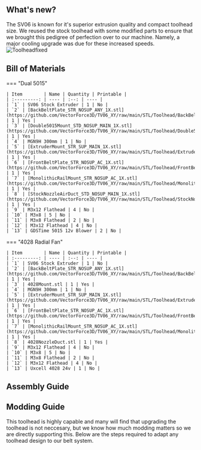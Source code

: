 ## What's new?
The SV06 is known for it's superior extrusion quality and compact toolhead size. We reused the stock toolhead with some modified parts to ensure that we brought this pedigree of perfection over to our machine. Namely, a major cooling upgrade was due for these increased speeds.
![Toolheadfixed](https://github.com/VectorForce3D/TV06_XY/assets/106216750/8c5dffaa-8c79-4f57-90b3-c0b517738253)
## Bill of Materials
=== "Dual 5015"

    | Item        | Name | Quantity | Printable |
    | :---------: | ---- | :--: | ---- |
    | `1` | SV06 Stock Extruder | 1 | No |
    | `2` | [BackBeltPlate_STR_NOSUP_ANY_1X.stl](https://github.com/VectorForce3D/TV06_XY/raw/main/STL/Toolhead/BackBeltPlate_STR_NOSUP_ANY_1X.stl) | 1 | Yes |
    | `3` | [Double5015Mount_STD_NOSUP_MAIN_1X.stl](https://github.com/VectorForce3D/TV06_XY/raw/main/STL/Toolhead/Double5015Mount_STD_NOSUP_MAIN_1X.stl) | 1 | Yes |
    | `4` | MGN9H 300mm | 1 | No |
    | `5` | [ExtruderMount_STR_SUP_MAIN_1X.stl](https://github.com/VectorForce3D/TV06_XY/raw/main/STL/Toolhead/ExtruderMount_STR_SUP_MAIN_1X.stl) | 1 | Yes |
    | `6` | [FrontBeltPlate_STR_NOSUP_AC_1X.stl](https://github.com/VectorForce3D/TV06_XY/raw/main/STL/Toolhead/FrontBeltPlate_STR_NOSUP_AC_1X.stl) | 1 | Yes |
    | `7` | [MonolithicRailMount_STR_NOSUP_AC_1X.stl](https://github.com/VectorForce3D/TV06_XY/raw/main/STL/Toolhead/MonolithicRailMount_STR_NOSUP_AC_1X.stl) | 1 | Yes |
    | `8` | [StockNozzleAirDuct_STD_NOSUP_MAIN_1X.stl](https://github.com/VectorForce3D/TV06_XY/raw/main/STL/Toolhead/StockNozzleAirDuct_STD_NOSUP_MAIN_1X.stl) | 1 | Yes |
    | `9` | M3x12 Flathead | 4 | No |
    | `10` | M3x8 | 5 | No |
    | `11` | M3x8 Flathead | 2 | No |
    | `12` | M3x12 Flathead | 4 | No |
    | `13` | GDSTime 5015 12v Blower | 2 | No |

=== "4028 Radial Fan"

    | Item        | Name | Quantity | Printable |
    | :---------: | ---- | :--: | ---- |
    | `1` | SV06 Stock Extruder | 1 | No |
    | `2` | [BackBeltPlate_STR_NOSUP_ANY_1X.stl](https://github.com/VectorForce3D/TV06_XY/raw/main/STL/Toolhead/BackBeltPlate_STR_NOSUP_ANY_1X.stl) | 1 | Yes |
    | `3` | 4028Mount.stl | 1 | Yes |
    | `4` | MGN9H 300mm | 1 | No |
    | `5` | [ExtruderMount_STR_SUP_MAIN_1X.stl](https://github.com/VectorForce3D/TV06_XY/raw/main/STL/Toolhead/ExtruderMount_STR_SUP_MAIN_1X.stl) | 1 | Yes |
    | `6` | [FrontBeltPlate_STR_NOSUP_AC_1X.stl](https://github.com/VectorForce3D/TV06_XY/raw/main/STL/Toolhead/FrontBeltPlate_STR_NOSUP_AC_1X.stl) | 1 | Yes |
    | `7` | [MonolithicRailMount_STR_NOSUP_AC_1X.stl](https://github.com/VectorForce3D/TV06_XY/raw/main/STL/Toolhead/MonolithicRailMount_STR_NOSUP_AC_1X.stl) | 1 | Yes |
    | `8` | 4028NozzleDuct.stl | 1 | Yes |
    | `9` | M3x12 Flathead | 4 | No |
    | `10` | M3x8 | 5 | No |
    | `11` | M3x8 Flathead | 2 | No |
    | `12` | M3x12 Flathead | 4 | No |
    | `13` | Uxcell 4028 24v | 1 | No |

## Assembly Guide

## Modding Guide
This toolhead is highly capable and many will find that upgrading the toolhead is not neccesary, but we know how much modding matters so we are directly supporting this. Below are the steps required to adapt any toolhead design to our belt system.

